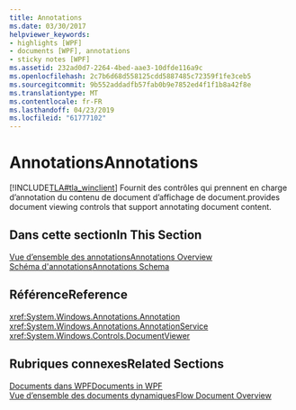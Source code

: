 ```yaml
---
title: Annotations
ms.date: 03/30/2017
helpviewer_keywords:
- highlights [WPF]
- documents [WPF], annotations
- sticky notes [WPF]
ms.assetid: 232ad0d7-2264-4bed-aae3-10dfde116a9c
ms.openlocfilehash: 2c7b6d68d558125cdd5887485c72359f1fe3ceb5
ms.sourcegitcommit: 9b552addadfb57fab0b9e7852ed4f1f1b8a42f8e
ms.translationtype: MT
ms.contentlocale: fr-FR
ms.lasthandoff: 04/23/2019
ms.locfileid: "61777102"
---
```

# <a name="annotations"></a><span data-ttu-id="66d1d-102">Annotations</span><span class="sxs-lookup"><span data-stu-id="66d1d-102">Annotations</span></span>
[!INCLUDE[TLA#tla_winclient](../../../../includes/tlasharptla-winclient-md.md)] <span data-ttu-id="66d1d-103">Fournit des contrôles qui prennent en charge d’annotation du contenu de document d’affichage de document.</span><span class="sxs-lookup"><span data-stu-id="66d1d-103">provides document viewing controls that support annotating document content.</span></span>  
  
## <a name="in-this-section"></a><span data-ttu-id="66d1d-104">Dans cette section</span><span class="sxs-lookup"><span data-stu-id="66d1d-104">In This Section</span></span>  
 [<span data-ttu-id="66d1d-105">Vue d’ensemble des annotations</span><span class="sxs-lookup"><span data-stu-id="66d1d-105">Annotations Overview</span></span>](annotations-overview.md)  
  [<span data-ttu-id="66d1d-106">Schéma d'annotations</span><span class="sxs-lookup"><span data-stu-id="66d1d-106">Annotations Schema</span></span>](annotations-schema.md)  
  
## <a name="reference"></a><span data-ttu-id="66d1d-107">Référence</span><span class="sxs-lookup"><span data-stu-id="66d1d-107">Reference</span></span>  
 <xref:System.Windows.Annotations.Annotation>  
  <xref:System.Windows.Annotations.AnnotationService>  
  <xref:System.Windows.Controls.DocumentViewer>  
  
## <a name="related-sections"></a><span data-ttu-id="66d1d-108">Rubriques connexes</span><span class="sxs-lookup"><span data-stu-id="66d1d-108">Related Sections</span></span>  
 [<span data-ttu-id="66d1d-109">Documents dans WPF</span><span class="sxs-lookup"><span data-stu-id="66d1d-109">Documents in WPF</span></span>](documents-in-wpf.md)  
  [<span data-ttu-id="66d1d-110">Vue d’ensemble des documents dynamiques</span><span class="sxs-lookup"><span data-stu-id="66d1d-110">Flow Document Overview</span></span>](flow-document-overview.md)
